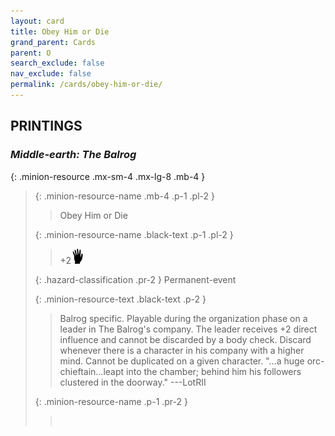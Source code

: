 ```yaml
---
layout: card
title: Obey Him or Die
grand_parent: Cards
parent: O
search_exclude: false
nav_exclude: false
permalink: /cards/obey-him-or-die/
---
```


## PRINTINGS


### _Middle-earth: The Balrog_

{: .minion-resource .mx-sm-4 .mx-lg-8 .mb-4 }
> {: .minion-resource-name .mb-4 .p-1 .pl-2 }
> > <div class="hazard-mp"></div>
> > <div class="card-name">Obey Him or Die</div>
>
> {: .minion-resource-name .black-text .p-1 .pl-2 }
> > +2![](/assets/images/di.svg)
>
> {: .hazard-classification .pr-2 }
> Permanent-event
>
> {: .minion-resource-text .black-text .p-2 }
> > Balrog specific. Playable during the organization phase on a leader in The Balrog's company. The leader receives +2 direct influence and cannot be discarded by a body check. Discard whenever there is a character in his company with a higher mind. Cannot be duplicated on a given character.  "...a huge orc-chieftain...leapt into the chamber; behind him his followers clustered in the doorway." ---LotRII 
> 
> {: .minion-resource-name .p-1 .pr-2 }
> > <div class="card-shield"></div>
> > <div class="card-corruption-white">&nbsp;</div>

